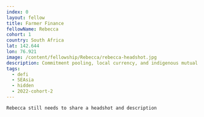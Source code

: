 ```yaml
---
index: 0
layout: fellow
title: Farmer Finance
fellowName: Rebecca
cohort: 1
country: South Africa
lat: 142.644
lon: 76.921
image: /content/fellowship/Rebecca/rebecca-headshot.jpg
description: Commitment pooling, local currency, and indigenous mutual aid practices.
tags:
  - defi
  - SEAsia
  - hidden
  - 2022-cohort-2
---
```


	Rebecca still needs to share a headshot and description
	